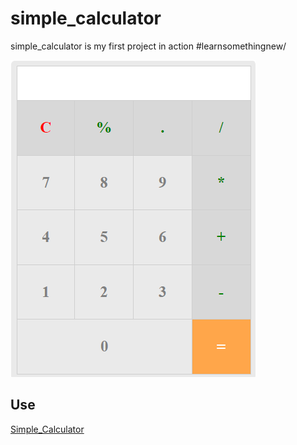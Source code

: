 # simple_calculator
simple_calculator is my first project in action #learnsomethingnew/

![Calculator Screenshot](docs/CalculatorScreenshot.png)

## Use

[Simple_Calculator](https://aldofaiz.github.io/simple_calculator/)
